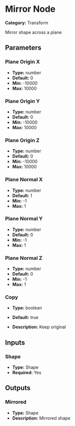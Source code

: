 
# Mirror Node

**Category:** Transform

Mirror shape across a plane

## Parameters


### Plane Origin X
- **Type:** number
- **Default:** 0
- **Min:** -10000
- **Max:** 10000



### Plane Origin Y
- **Type:** number
- **Default:** 0
- **Min:** -10000
- **Max:** 10000



### Plane Origin Z
- **Type:** number
- **Default:** 0
- **Min:** -10000
- **Max:** 10000



### Plane Normal X
- **Type:** number
- **Default:** 1
- **Min:** -1
- **Max:** 1



### Plane Normal Y
- **Type:** number
- **Default:** 0
- **Min:** -1
- **Max:** 1



### Plane Normal Z
- **Type:** number
- **Default:** 0
- **Min:** -1
- **Max:** 1



### Copy
- **Type:** boolean
- **Default:** true


- **Description:** Keep original


## Inputs


### Shape
- **Type:** Shape
- **Required:** Yes



## Outputs


### Mirrored
- **Type:** Shape
- **Description:** Mirrored shape



